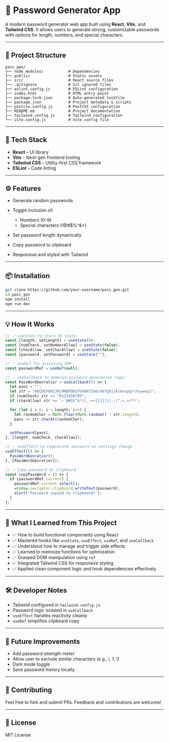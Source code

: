 # 🔐 Password Generator App

A modern password generator web app built using **React**, **Vite**, and **Tailwind CSS**. It allows users to generate strong, customizable passwords with options for length, numbers, and special characters.

---

## 📁 Project Structure

```
pass_gen/
├── node_modules/           # Dependencies
├── public/                 # Static assets
├── src/                    # React source files
├── .gitignore              # Git ignored files
├── eslint.config.js        # ESLint configuration
├── index.html              # HTML entry point
├── package-lock.json       # Auto-generated lockfile
├── package.json            # Project metadata & scripts
├── postcss.config.js       # PostCSS configuration
├── README.md               # Project documentation
├── tailwind.config.js      # Tailwind configuration
└── vite.config.js          # Vite config file
```

---

## 🚀 Tech Stack

* **React** – UI library
* **Vite** – Next-gen frontend tooling
* **Tailwind CSS** – Utility-first CSS framework
* **ESLint** – Code linting

---

## ⚙️ Features

* Generate random passwords
* Toggle inclusion of:

  * Numbers (0–9)
  * Special characters (!@#\$%^&\*)
* Set password length dynamically
* Copy password to clipboard
* Responsive and styled with Tailwind

---

## 📦 Installation

```bash
git clone https://github.com/your-username/pass_gen.git
cd pass_gen
npm install
npm run dev
```

---

## 💡 How It Works

```js
// ✅ useState to store UI state
const [length, setLength] = useState(8);
const [numCheck, setNumberAllow] = useState(false);
const [charAllow, setCharAllow] = useState(false);
const [password, setPassword] = useState("");

// ✅ useRef for accessing DOM
const passwordRef = useRef(null);

// ✅ useCallback to memoize password generation logic
const PassWordGenratior = useCallback(() => {
  let pass = "";
  let str = "ABCDEFGHIJKLMNOPQRSTUVWXYZabcdefghijklmnopqrstuvwxyz";
  if (numCheck) str += "0123456789";
  if (charAllow) str += '~`@#$%^&*()_-=+{[}]|\\:;\",<.>/?*';

  for (let i = 0; i < length; i++) {
    let randomChar = Math.floor(Math.random() * str.length);
    pass += str.charAt(randomChar);
  }

  setPassword(pass);
}, [length, numCheck, charAllow]);

// ✅ useEffect to regenerate password on settings change
useEffect(() => {
  PassWordGenratior();
}, [PassWordGenratior]);

// ✅ Copy password to clipboard
const copyPassWord = () => {
  if (passwordRef.current) {
    passwordRef.current.select();
    window.navigator.clipboard.writeText(password);
    alert('Password copied to clipboard!');
  }
};
```

---

## 🧠 What I Learned from This Project

* ✅ How to build functional components using React
* ✅ Mastered hooks like `useState`, `useEffect`, `useRef`, and `useCallback`
* ✅ Understood how to manage and trigger side effects
* ✅ Learned to memoize functions for optimization
* ✅ Grasped DOM manipulation using `ref`
* ✅ Integrated Tailwind CSS for responsive styling
* ✅ Applied clean component logic and hook dependencies effectively

---

## 🛠 Developer Notes

* Tailwind configured in `tailwind.config.js`
* Password logic isolated in `useCallback`
* `useEffect` handles reactivity cleanly
* `useRef` simplifies clipboard copy

---

## 🧪 Future Improvements

* Add password strength meter
* Allow user to exclude similar characters (e.g., l, 1, I)
* Dark mode toggle
* Save password history locally

---

## 🙌 Contributing

Feel free to fork and submit PRs. Feedback and contributions are welcome!

---

## 📄 License

MIT License
